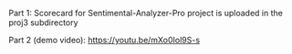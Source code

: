 Part 1: Scorecard for Sentimental-Analyzer-Pro project is uploaded in the proj3 subdirectory

Part 2 (demo video): https://youtu.be/mXo0Iol9S-s
